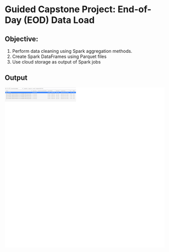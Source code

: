 # Guided Capstone Project: End-of-Day (EOD) Data Load

## Objective:
1. Perform data cleaning using Spark aggregation methods.
2. Create Spark DataFrames using Parquet files
3. Use cloud storage as output of Spark jobs

## Output
![img](https://github.com/bsathyamur/spark-ProcessData/blob/main/pic-out.png)
